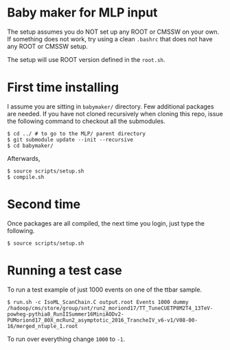 # Baby maker for MLP input

The setup assumes you do NOT set up any ROOT or CMSSW on your own.
If something does not work, try using a clean ```.bashrc``` that does not have any ROOT or CMSSW setup.

The setup will use ROOT version defined in the ```root.sh```.

# First time installing

I assume you are sitting in ```babymaker/``` directory.
Few additional packages are needed.
If you have not cloned recursively when cloning this repo, issue the following command to checkout all the submodules.

    $ cd ../ # to go to the MLP/ parent directory
    $ git submodule update --init --recursive
    $ cd babymaker/

Afterwards,

    $ source scripts/setup.sh
    $ compile.sh

# Second time

Once packages are all compiled, the next time you login, just type the following.

    $ source scripts/setup.sh

# Running a test case

To run a test example of just 1000 events on one of the ttbar sample.

    $ run.sh -c IsoML_ScanChain.C output.root Events 1000 dummy /hadoop/cms/store/group/snt/run2_moriond17/TT_TuneCUETP8M2T4_13TeV-powheg-pythia8_RunIISummer16MiniAODv2-PUMoriond17_80X_mcRun2_asymptotic_2016_TrancheIV_v6-v1/V08-00-16/merged_ntuple_1.root

To run over everything change ```1000``` to ```-1```.
